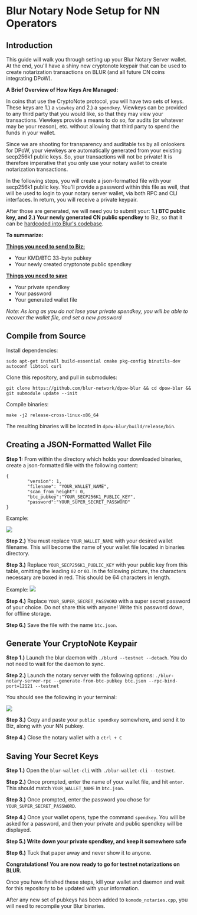 # Blur Notary Node Setup for NN Operators

## Introduction

This guide will walk you through setting up your Blur Notary Server wallet.  At the end, you'll have a shiny new cryptonote keypair that can be used to create notarization transactions on BLUR (and all future CN coins integrating DPoW).

**A Brief Overview of How Keys Are Managed:** 

In coins that use the CryptoNote protocol, you will have two sets of keys.  These keys are 1.) a `viewkey` and 2.) a `spendkey`.  Viewkeys can be provided to any third party that you would like, so that they may view your transactions.  Viewkeys provide a means to do so, for audits (or whatever may be your reason), etc. without allowing that third party to spend the funds in your wallet.

Since we are shooting for transparency and auditable txs by all onlookers for DPoW, your viewkeys are automatically generated from your existing secp256k1 public keys.  So, your transactions will not be private! It is therefore imperative that you only use your notary wallet to create notarization transactions.

In the following steps, you will create a json-formatted file with your secp256k1 public key.  You'll provide a password within this file as well, that will be used to login to your notary server wallet, via both RPC and CLI interfaces.  In return, you will receive a private keypair.

After those are generated, we will need you to submit your: **1.) BTC public key, and 2.) Your newly generated CN public spendkey** to Biz, so that it can be <a href="https://github.com/blur-network/dpow-blur/blob/bdc1eee031077ac4029a3270150488c90e2b932f/src/cryptonote_core/komodo_notaries.cpp#L64">hardcoded into Blur's codebase</a>.

**To summarize:**

<u>**Things you need to send to Biz:**</u>
- Your KMD/BTC 33-byte pubkey
- Your newly created cryptonote public spendkey

<u>**Things you need to save**</u>
- Your private spendkey
- Your password
- Your generated wallet file

*Note: As long as you do not lose your private spendkey, you will be able to recover the wallet file, and set a new password*

## Compile from Source

Install dependencies:

`sudo apt-get install build-essential cmake pkg-config binutils-dev autoconf libtool curl`

Clone this repository, and pull in submodules:

`git clone https://github.com/blur-network/dpow-blur && cd dpow-blur && git submodule update --init`

Compile binaries:

`make -j2 release-cross-linux-x86_64`

The resulting binaries will be located in `dpow-blur/build/release/bin`.


## Creating a JSON-Formatted Wallet File


**Step 1:** From within the directory which holds your downloaded binaries, create a json-formatted file with the following content: 


```
{
        "version": 1,
        "filename": "YOUR_WALLET_NAME",
        "scan_from_height": 0,
        "btc_pubkey":"YOUR_SECP256K1_PUBLIC_KEY",
        "password":"YOUR_SUPER_SECRET_PASSWORD"
}
```

Example:
 

![](https://i.ibb.co/BswkG8r/nn-4.png)


**Step 2.)** You must replace `YOUR_WALLET_NAME` with your desired wallet filename. This will become the name of your wallet file located in binaries directory. 

**Step 3.)** Replace `YOUR_SECP256K1_PUBLIC_KEY` with your public key from this table, omitting the leading `02` or `03`.  In the following picture, the characters necessary are boxed in red.  This should be 64 characters in length. 

Example: ![](https://i.ibb.co/ScDYfb6/nn-1.png) 

**Step 4.)** Replace `YOUR_SUPER_SECRET_PASSWORD` with a super secret password of your choice.  Do not share this with anyone!  Write this password down, for offline storage. 

**Step 6.)** Save the file with the name `btc.json`. 


## Generate Your CryptoNote Keypair


**Step 1.)** Launch the blur daemon with `./blurd --testnet --detach`.  You do not need to wait for the daemon to sync. 

**Step 2.)** Launch the notary server with the following options: `./blur-notary-server-rpc --generate-from-btc-pubkey btc.json --rpc-bind-port=12121 --testnet` 


You should see the following in your terminal: 

![](https://i.ibb.co/6Z8vdb7/nn-2.png)

**Step 3.)** Copy and paste your `public spendkey` somewhere, and send it to Biz, along with your NN pubkey. 

**Step 4.)** Close the notary wallet with a `ctrl + C`


## Saving Your Secret Keys

**Step 1.)** Open the `blur-wallet-cli` with `./blur-wallet-cli --testnet`. 

**Step 2.)** Once prompted, enter the name of your wallet file, and hit `enter`.  This should match `YOUR_WALLET_NAME` in `btc.json`. 

**Step 3.)** Once prompted, enter the password you chose for `YOUR_SUPER_SECRET_PASSWORD`.  

**Step 4.)** Once your wallet opens, type the command `spendkey`.  You will be asked for a password, and then your private and public spendkey will be displayed. 

**Step 5.) Write down your private spendkey, and keep it somewhere safe** 

**Step 6.)** Tuck that paper away and never show it to anyone. 


**Congratulations! You are now ready to go for testnet notarizations on BLUR.**

Once you have finished these steps, kill your wallet and daemon and wait for this repository to be updated with your information.

After any new set of pubkeys has been added to `komodo_notaries.cpp`, you will need to recompile your Blur binaries.  
